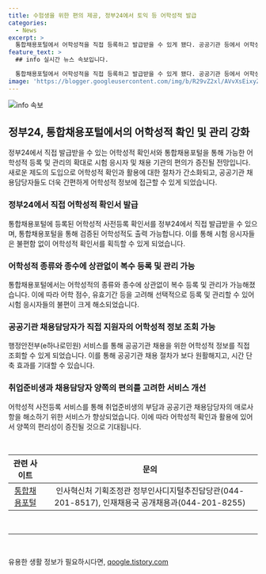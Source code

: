 ```yaml
---
title: 수험생을 위한 편의 제공, 정부24에서 토익 등 어학성적 발급
categories:
  - News
excerpt: >
  통합채용포털에서 어학성적을 직접 등록하고 발급받을 수 있게 됐다. 공공기관 등에서 어학성적을 활용하는 절차를 간소화하고, 복수 어학성적 등록·관리가 가능해져 수험생들의 불편을 해소했다. 또한, 정부24에서 직접 확인서를 발급받을 수 있고, 공공기관 채용담당자도 쉽게 조회할 수 있다. 어학성적 등록·관리가 더욱 편리하고 다양해지면서 취업준비생과 공공기관 채용담당자의 부담을 줄일 것으로 기대된다.
feature_text: >
  ## info 실시간 뉴스 속보입니다.

  통합채용포털에서 어학성적을 직접 등록하고 발급받을 수 있게 됐다. 공공기관 등에서 어학성적을 활용하는 절차를 간소화하고, 복수 어학성적 등록·관리가 가능해져 수험생들의 불편을 해소했다. 또한, 정부24에서 직접 확인서를 발급받을 수 있고, 공공기관 채용담당자도 쉽게 조회할 수 있다. 어학성적 등록·관리가 더욱 편리하고 다양해지면서 취업준비생과 공공기관 채용담당자의 부담을 줄일 것으로 기대된다.
image: 'https://blogger.googleusercontent.com/img/b/R29vZ2xl/AVvXsEixyZcFfHzMRdzZMjFBmAUKJYCLCGyLL1o632UiGVXcaFdKo_bkvkuCioo0uUKlGfBVcT3P84aROyZIXSBEx3Aw5nCQ3pTgDom1WDC4m8eifvWiAmWEEVb4x6G_l8C0QH225ldMjyaFvpxGEBGNO37VmDTDMHGhJPq73UglMfDca1-0aw/s1600/blogspot.png'
---
```


<p><img src="https://blogger.googleusercontent.com/img/b/R29vZ2xl/AVvXsEixyZcFfHzMRdzZMjFBmAUKJYCLCGyLL1o632UiGVXcaFdKo_bkvkuCioo0uUKlGfBVcT3P84aROyZIXSBEx3Aw5nCQ3pTgDom1WDC4m8eifvWiAmWEEVb4x6G_l8C0QH225ldMjyaFvpxGEBGNO37VmDTDMHGhJPq73UglMfDca1-0aw/s1600/blogspot.png" alt="info 속보" /></p>

<h2 data-ke-size="size26">정부24, 통합채용포털에서의 어학성적 확인 및 관리 강화</h2>

<p data-ke-size="size16">정부24에서 직접 발급받을 수 있는 어학성적 확인서와 통합채용포털을 통해 가능한 어학성적 등록 및 관리의 확대로 시험 응시자 및 채용 기관의 편의가 증진될 전망입니다. 새로운 제도의 도입으로 어학성적 확인과 활용에 대한 절차가 간소화되고, 공공기관 채용담당자들도 더욱 간편하게 어학성적 정보에 접근할 수 있게 되었습니다.</p>

<h3>정부24에서 직접 어학성적 확인서 발급</h3>

<p data-ke-size="size16">통합채용포털에 등록된 어학성적 사전등록 확인서를 정부24에서 직접 발급받을 수 있으며, 통합채용포털을 통해 검증된 어학성적도 출력 가능합니다. 이를 통해 시험 응시자들은 불편함 없이 어학성적 확인서를 획득할 수 있게 되었습니다.</p>

<h3>어학성적 종류와 종수에 상관없이 복수 등록 및 관리 가능</h3>

<p data-ke-size="size16">통합채용포털에서는 어학성적의 종류와 종수에 상관없이 복수 등록 및 관리가 가능해졌습니다. 이에 따라 어학 점수, 유효기간 등을 고려해 선택적으로 등록 및 관리할 수 있어 시험 응시자들의 불편이 크게 해소되었습니다.</p>

<h3>공공기관 채용담당자가 직접 지원자의 어학성적 정보 조회 가능</h3>

<p data-ke-size="size16">행정안전부(e하나로민원) 서비스를 통해 공공기관 채용을 위한 어학성적 정보를 직접 조회할 수 있게 되었습니다. 이를 통해 공공기관 채용 절차가 보다 원활해지고, 시간 단축 효과를 기대할 수 있습니다.</p>

<h3>취업준비생과 채용담당자 양쪽의 편의를 고려한 서비스 개선</h3>

<p data-ke-size="size16">어학성적 사전등록 서비스를 통해 취업준비생의 부담과 공공기관 채용담당자의 애로사항을 해소하기 위한 서비스가 향상되었습니다. 이에 따라 어학성적 확인과 활용에 있어서 양쪽의 편리성이 증진될 것으로 기대됩니다.</p>

<p data-ke-size="size16">&nbsp;</p>

<table>
    <thead>
        <tr>
            <th style="text-align: center;">관련 사이트</th>
            <th style="text-align: center;">문의</th>
        </tr>
    </thead>
    <tbody>
        <tr>
            <td style="text-align: center;"><a href="https://career.gosi.kr">통합채용포털</a></td>
            <td style="text-align: center;">인사혁신처 기획조정관 정부인사디지털추진담당관(044-201-8517), 인재채용국 공개채용과(044-201-8255)</td>
        </tr>
    </tbody>
</table>

<p data-ke-size="size16">&nbsp;</p>

<hr>

<p data-ke-size="size16">&nbsp;</p>
유용한 생활 정보가 필요하시다면, <a href="https://qoogle.tistory.com" rel="dofollow">qoogle.tistory.com</a>


